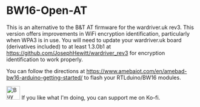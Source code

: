 # BW16-Open-AT
This is an alternative to the B&amp;T AT firmware for the wardriver.uk rev3. This version offers improvements in WiFi encryption identification, particularly when WPA3 is in use. You will need to update your wardriver.uk board (derivatives included) to at least 1.3.0b1 at https://github.com/JosephHewitt/wardriver_rev3 for encryption identification to work properly.

You can follow the directions at https://www.amebaiot.com/en/amebad-bw16-arduino-getting-started/ to flash your RTLduino/BW16 modules.

<a href='https://ko-fi.com/X8X6FRRP2' target='_blank'><img height='36' style='border:0px;height:36px;' src='https://storage.ko-fi.com/cdn/kofi6.png?v=6' border='0' alt='Buy Me a Coffee at ko-fi.com' /></a> If you like what I'm doing, you can support me on Ko-fi.

